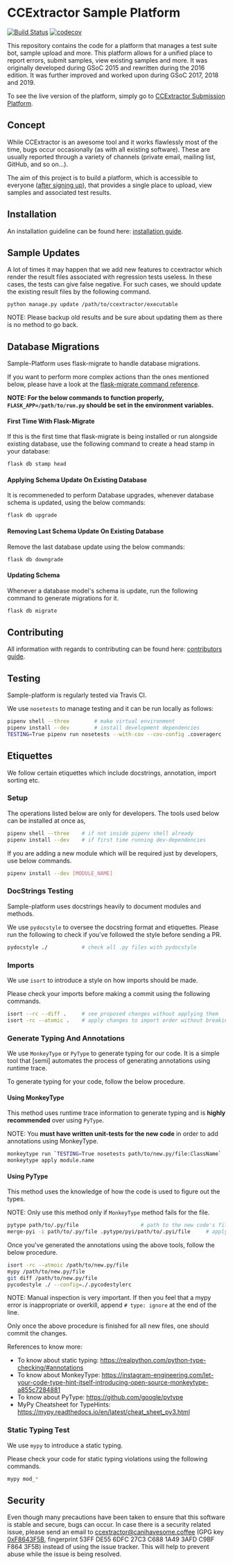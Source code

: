# CCExtractor Sample Platform

[![Build Status](https://travis-ci.org/CCExtractor/sample-platform.svg?branch=master)](https://travis-ci.org/CCExtractor/sample-platform) [![codecov](https://codecov.io/gh/CCExtractor/sample-platform/branch/master/graph/badge.svg)](https://codecov.io/gh/CCExtractor/sample-platform)

This repository contains the code for a platform that manages a test suite bot, sample upload and more. This platform allows for a unified place to
report errors, submit samples, view existing samples and more. It was
originally developed during GSoC 2015 and rewritten during the 2016 edition. It was further improved and worked upon during GSoC 2017, 2018 and 2019.

To see the live version of the platform, simply go to
[CCExtractor Submission Platform](https://sampleplatform.ccextractor.org/).

## Concept

While CCExtractor is an awesome tool and it works flawlessly most of the time,
bugs occur occasionally (as with all existing software). These are usually
reported through a variety of channels (private email, mailing list, GitHub,
and so on...).

The aim of this project is to build a platform, which is accessible to
everyone ([after signing up](https://sampleplatform.ccextractor.org/account/signup)), that provides a single place to upload, view 
samples and associated test results.

## Installation

An installation guideline can be found here:
[installation guide](install/installation.md).

## Sample Updates

A lot of times it may happen that we add new features to ccextractor which render the result files associated with
regression tests useless. In these cases, the tests can give false negative. For such cases, we should update the existing
result files by the following command.

```shell
python manage.py update /path/to/ccextractor/executable
```

NOTE: Please backup old results and be sure about updating them as there is no method to go back.

## Database Migrations

Sample-Platform uses flask-migrate to handle database migrations.

If you want to perform more complex actions than the ones mentioned below, please have a look at the [flask-migrate 
command reference](https://flask-migrate.readthedocs.io/en/latest/#command-reference).

**NOTE: For the below commands to function properly, `FLASK_APP=/path/to/run.py` should be set in the environment variables.**

#### First Time With Flask-Migrate

If this is the first time that flask-migrate is being installed or run alongside existing database, use the 
following command to create a head stamp in your database:

```bash
flask db stamp head
```

#### Applying Schema Update On Existing Database

It is recommeneded to perform Database upgrades, whenever database schema is updated, using the below commands:

```bash
flask db upgrade
```

#### Removing Last Schema Update On Existing Database

Remove the last database update using the below commands:

```bash
flask db downgrade
```

#### Updating Schema

Whenever a database model's schema is update, run the following command to generate migrations for it.

```bash
flask db migrate
```

## Contributing

All information with regards to contributing can be found here:
[contributors guide](.github/CONTRIBUTING.md).

## Testing

Sample-platform is regularly tested via Travis CI.

We use `nosetests` to manage testing and it can be run locally as follows:

```bash
pipenv shell --three        # make virtual environment
pipenv install --dev        # install development dependencies
TESTING=True pipenv run nosetests --with-cov --cov-config .coveragerc
```

## Etiquettes

We follow certain etiquettes which include docstrings, annotation, import sorting etc.

### Setup

The operations listed below are only for developers. The tools used below can be installed at once as,

```bash
pipenv shell --three    # if not inside pipenv shell already
pipenv install --dev    # if first time running dev-dependencies
```

If you are adding a new module which will be required just by developers, use below commands.

```bash
pipenv install --dev [MODULE_NAME]
```

### DocStrings Testing

Sample-platform uses docstrings heavily to document modules and methods.

We use `pydocstyle` to oversee the docstring format and etiquettes. Please run the following to check if you've
followed the style before sending a PR.

```bash
pydocstyle ./           # check all .py files with pydocstyle
```

### Imports

We use `isort` to introduce a style on how imports should be made.

Please check your imports before making a commit using the following commands.

```bash
isort --rc --diff .     # see proposed changes without applying them
isort -rc --atomic .    # apply changes to import order without breaking syntax
```

### Generate Typing And Annotations

We use `MonkeyType` or `PyType` to generate typing for our code. It is a simple tool that [semi] automates the
process of generating annotations using runtime trace.

To generate typing for your code, follow the below procedure.

#### Using MonkeyType

This method uses runtime trace information to generate typing and is **highly recommended** over using `PyType`.

NOTE: You **must have written unit-tests for the new code** in order to add annotations using MonkeyType.

```bash
monkeytype run `TESTING=True nosetests path/to/new.py/file:ClassName`     # classname where new tests added
monkeytype apply module.name                                               # apply the suggested changes
```

#### Using PyType

This method uses the knowledge of how the code is used to figure out the types.

NOTE: Only use this method only if `MonkeyType` method fails for the file.

```bash
pytype path/to/.py/file                    # path to the new code's file
merge-pyi -i path/to/.py/file .pytype/pyi/path/to/.pyi/file     # apply the suggested changes
```

Once you've generated the annotations using the above tools, follow the below procedure.

```bash
isort -rc --atmoic /path/to/new.py/file                                    # sort the imports
mypy /path/to/new.py/file                                                  # fix the errors reported by mypy
git diff /path/to/new.py/file                                              # manually check the file for missing typings
pycodestyle ./ --config=./.pycodestylerc                                   # to check for PEP8 violations
```

NOTE: Manual inspection is very important. If then you feel that a mypy error is inappropriate or overkill, append
`# type: ignore` at the end of the line.

Only once the above procedure is finished for all new files, one should commit the changes.

References to know more:

- To know about static typing: https://realpython.com/python-type-checking/#annotations
- To know about MonkeyType: https://instagram-engineering.com/let-your-code-type-hint-itself-introducing-open-source-monkeytype-a855c7284881
- To know about PyType: https://github.com/google/pytype
- MyPy Cheatsheet for TypeHints: https://mypy.readthedocs.io/en/latest/cheat_sheet_py3.html

### Static Typing Test

We use `mypy` to introduce a static typing.

Please check your code for static typing violations using the following commands.

```bash
mypy mod_*
```

## Security

Even though many precautions have been taken to ensure that this software is
stable and secure, bugs can occur. In case there is a security related issue,
please send an email to ccextractor@canihavesome.coffee (GPG key
[0xF8643F5B](http://pgp.mit.edu/pks/lookup?op=vindex&search=0x3AFDC9BFF8643F5B),
fingerprint 53FF DE55 6DFC 27C3 C688 1A49 3AFD C9BF F864 3F5B) instead of
using the issue tracker. This will help to prevent abuse while the issue is
being resolved.
